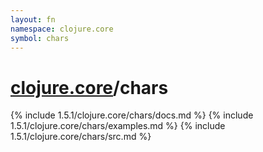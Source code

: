 ```yaml
---
layout: fn
namespace: clojure.core
symbol: chars
---
```


# [clojure.core](../)/chars

{% include 1.5.1/clojure.core/chars/docs.md %}
{% include 1.5.1/clojure.core/chars/examples.md %}
{% include 1.5.1/clojure.core/chars/src.md %}

